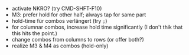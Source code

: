 - activate NKRO? (try CMD-SHFT-F10)
- M3: prefer hold for other half; always tap for same part
- hold-time für combos verlängert (try `;`)
- for columnar combos, increase hold time significantly (I don't thik that this hits the point.)
- change combos from columns to rows (or offer both?)
- realize M3 & M4 as combos (hold-only)
